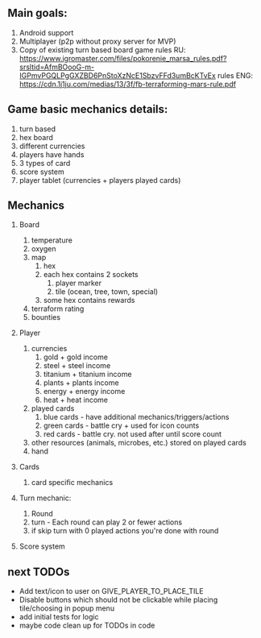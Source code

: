 ## Main goals:
1. Android support
2. Multiplayer (p2p without proxy server for MVP)
3. Copy of existing turn based board game
    rules RU: https://www.igromaster.com/files/pokorenie_marsa_rules.pdf?srsltid=AfmBOooG-m-IGPmvPGQLPgGXZBD6PnStoXzNcE1SbzvFFd3umBcKTvEx
    rules ENG: https://cdn.1j1ju.com/medias/13/3f/fb-terraforming-mars-rule.pdf



## Game basic mechanics details: 
1. turn based
2. hex board
3. different currencies
4. players have hands
5. 3 types of card
6. score system
7. player tablet (currencies + players played cards) 


## Mechanics
1. Board
    1. temperature
    2. oxygen
    3. map
        1. hex
        2. each hex contains 2 sockets
            1. player marker
            2. tile (ocean, tree, town, special)
        3. some hex contains rewards
    4. terraform rating
    5. bounties

2. Player
    1. currencies
        1. gold + gold income
        2. steel + steel income
        3. titanium + titanium income
        4. plants + plants income
        5. energy + energy income
        6. heat + heat income
    2. played cards
        1. blue cards - have additional mechanics/triggers/actions
        2. green cards - battle cry + used for icon counts
        3. red cards - battle cry. not used after until score count
    3. other resources (animals, microbes, etc.) stored on played cards
    4. hand

3. Cards
    1. card specific mechanics

4. Turn mechanic:
    1. Round 
    2. turn - Each round can play 2 or fewer actions
    3. if skip turn with 0 played actions you're done with round
5. Score system

## next TODOs
- Add text/icon to user on GIVE_PLAYER_TO_PLACE_TILE
- Disable buttons which should not be clickable while placing tile/choosing in popup menu
- add initial tests for logic
- maybe code clean up for TODOs in code
